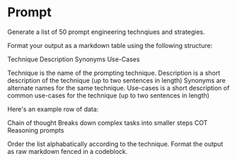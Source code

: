 # Prompt

Generate a list of 50 prompt engineering technqiues and strategies.

Format your output as a markdown table using the following structure:

Technique Description Synonyms Use-Cases

Technique is the name of the prompting technique.
Description is a short description of the technique (up to two sentences in length)
Synonyms are alternate names for the same technique.
Use-cases is a short description of common use-cases for the technique (up to two sentences in length)

Here's an example row of data:

Chain of thought
Breaks down complex tasks into smaller steps
COT
Reasoning prompts

Order the list alphabatically according to the technique. Format the output as raw markdown fenced in a codeblock.